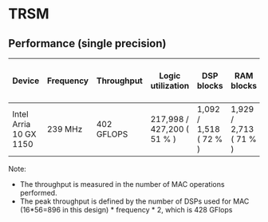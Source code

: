 # TRSM

## Performance (single precision)

| Device | Frequency | Throughput | Logic utilization | DSP blocks | RAM blocks | Efficiency | Matrix and vector Size | Device compiler |
| ------ | --------- | ---------- | ----------------- | ---------- | ---------- | -----------| ----------- | --------------- |
| Intel Arria 10 GX 1150 | 239 MHz | 402 GFLOPS | 217,998 / 427,200 ( 51 % ) | 1,092 / 1,518 ( 72 % ) | 1,929 / 2,713 ( 71 % ) | 94 % efficiency | A(8K,8K) * X(8K,224)  | aoc 19.4.0 (on s001-n137) |

Note: 
- The throughput is measured in the number of MAC operations performed.
- The peak throughput is defined by the number of DSPs used for MAC (16*56=896 in this design) * frequency * 2, which is 428 GFlops
